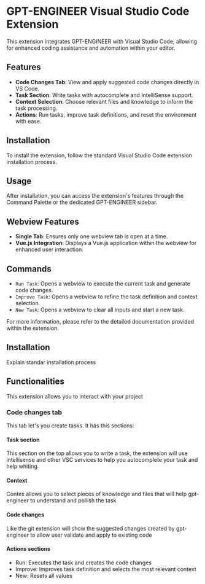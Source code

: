 # GPT-ENGINEER Visual Studio Code Extension

This extension integrates GPT-ENGINEER with Visual Studio Code, allowing for enhanced coding assistance and automation within your editor.

## Features

- **Code Changes Tab**: View and apply suggested code changes directly in VS Code.
- **Task Section**: Write tasks with autocomplete and IntelliSense support.
- **Context Selection**: Choose relevant files and knowledge to inform the task processing.
- **Actions**: Run tasks, improve task definitions, and reset the environment with ease.

## Installation

To install the extension, follow the standard Visual Studio Code extension installation process.

## Usage

After installation, you can access the extension's features through the Command Palette or the dedicated GPT-ENGINEER sidebar.

## Webview Features

- **Single Tab**: Ensures only one webview tab is open at a time.
- **Vue.js Integration**: Displays a Vue.js application within the webview for enhanced user interaction.

## Commands

- `Run Task`: Opens a webview to execute the current task and generate code changes.
- `Improve Task`: Opens a webview to refine the task definition and context selection.
- `New Task`: Opens a webview to clear all inputs and start a new task.

For more information, please refer to the detailed documentation provided within the extension.

## Installation
Explain standar installation process

## Functionalities
This extension allows you to interact with your project

### Code changes tab
This tab let's you create tasks. It has this sections:

#### Task section
This section on the top allows you to write a task, the extension will use intellisense and other VSC services to help 
you autocomplete your task and help whiting.

#### Context
Contex allows you to select pieces of knowledge and files that
will help gpt-engineer to understand and pollish the task

#### Code changes
Like the git extension will show the suggested changes created by
gpt-engineer to allow user validate and apply to existing code

#### Actions sections
 * Run: Executes the task and creates the code changes
 * Improve: Improves task definition and selects the most relevant context
 * New: Resets all values

 